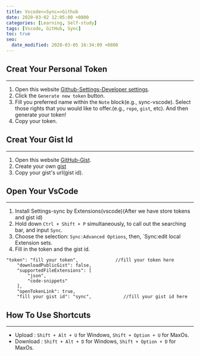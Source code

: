 ```yaml
---
title: Vscode<=Sync=>Github
date: 2020-03-02 12:05:00 +0800
categories: [Learning, Self-study]
tags: [Vscode, GitHub, Sync]
toc: true
seo:
  date_modified: 2020-03-05 16:34:09 +0800
---
```


## Creat Your Personal Token
---


1. Open this website [Github-Settings-Developer settings](https://github.com/settings/tokens).
2. Click the `Generate new token` button.
3. Fill you preferred name within the `Note` block(e.g., sync-vscode). Select those rights that you would like to offer.(e.g., `repo`, `gist`, etc). And then generate your token! 
4. Copy your token.


## Creat Your Gist Id
---


1. Open this website [GitHub-Gist](https://gist.github.com/).
2. Create your own [gist](https://en.wikipedia.org/wiki/Gist "wikipedia")
3. Copy your gist's url(gist id).
   

## Open Your VsCode
---

1. Install Settings-sync by Extensions(vscode)(After we have store tokens and gist id)
2. Hold down `Ctrl + Shift + P`  simultaneously,  to call out the searching bar, and input `Sync`.
3. Choose the selection: `Sync:Advanced Options`, then, `Sync:edit local Extension sets.
4. Fill in the token and the gist id.
```
"token": "fill your token",              //fill your token here
    "downloadPublicGist": false,
    "supportedFileExtensions": [
        "json",
        "code-snippets"
    ],
    "openTokenLink": true,
    "fill your gist id": "sync",            //fill your gist id here
```


## How To Use Shortcuts
---

* Upload : `Shift + Alt + U` for Windows, `Shift + Option + U` for MaxOs.
* Download : `Shift + Alt + D` for Windows, `Shift + Option + D` for MaxOs.


